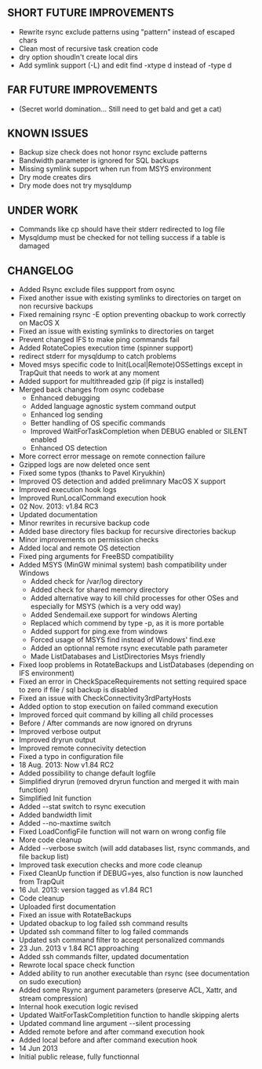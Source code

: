 SHORT FUTURE IMPROVEMENTS
-------------------------

- Rewrite rsync exclude patterns using \"pattern\" instead of escaped chars
- Clean most of recursive task creation code
- dry option shoudln't create local dirs
- Add symlink support (-L) and edit find -xtype d instead of -type d

FAR FUTURE IMPROVEMENTS
-----------------------

- (Secret world domination... Still need to get bald and get a cat)

KNOWN ISSUES
------------

- Backup size check does not honor rsync exclude patterns
- Bandwidth parameter is ignored for SQL backups
- Missing symlink support when run from MSYS environment
- Dry mode creates dirs
- Dry mode does not try mysqldump

UNDER WORK
----------

- Commands like cp should have their stderr redirected to log file
- Mysqldump must be checked for not telling success if a table is damaged


CHANGELOG
---------

- Added Rsync exclude files suppport from osync
- Fixed another issue with existing symlinks to directories on target on non recursive backups
- Fixed remaining rsync -E option preventing obackup to work correctly on MacOS X
- Fixed an issue with existing symlinks to directories on target
- Prevent changed IFS to make ping commands fail
- Added RotateCopies execution time (spinner support)
- redirect stderr for mysqldump to catch problems
- Moved msys specific code to Init(Local|Remote)OSSettings except in TrapQuit that needs to work at any moment
- Added support for multithreaded gzip (if pigz is installed)
- Merged back changes from osync codebase
	- Enhanced debugging
	- Added language agnostic system command output
	- Enhanced log sending
	- Better handling of OS specific commands
	- Improved WaitForTaskCompletion when DEBUG enabled or SILENT enabled
	- Enhanced OS detection
- More correct error message on remote connection failure
- Gzipped logs are now deleted once sent
- Fixed some typos (thanks to Pavel Kiryukhin)
- Improved OS detection and added prelimnary MacOS X support
- Improved execution hook logs
- Improved RunLocalCommand execution hook
- 02 Nov. 2013: v1.84 RC3
- Updated documentation
- Minor rewrites in recursive backup code
- Added base directory files backup for recursive directories backup
- Minor improvements on permission checks
- Added local and remote OS detection
- Fixed ping arguments for FreeBSD compatibility
- Added MSYS (MinGW minimal system) bash compatibility under Windows
	- Added check for /var/log directory
	- Added check for shared memory directory
	- Added alternative way to kill child processes for other OSes and especially for MSYS (which is a very odd way)
	- Added Sendemail.exe support for windows Alerting
	- Replaced which commend by type -p, as it is more portable
	- Added support for ping.exe from windows
	- Forced usage of MSYS find instead of Windows' find.exe
	- Added an optionnal remote rsync executable path parameter
	- Made ListDatabases and ListDirectories Msys friendly
- Fixed loop problems in RotateBackups and ListDatabases (depending on IFS environment)
- Fixed an error in CheckSpaceRequirements not setting required space to zero if file / sql backup is disabled
- Fixed an issue with CheckConnectivity3rdPartyHosts
- Added option to stop execution on failed command execution
- Improved forced quit command by killing all child processes
- Before / After commands are now ignored on dryruns
- Improved verbose output
- Improved dryrun output
- Improved remote connecivity detection 
- Fixed a typo in configuration file
- 18 Aug. 2013: Now v1.84 RC2
- Added possibility to change default logfile
- Simplified dryrun (removed dryrun function and merged it with main function)
- Simplified Init function
- Added --stat switch to rsync execution
- Added bandwidth limit
- Added --no-maxtime switch
- Fixed LoadConfigFile function will not warn on wrong config file
- More code cleanup
- Added --verbose switch (will add databases list,  rsync commands, and file backup list)
- Improved task execution checks and more code cleanup
- Fixed CleanUp function if DEBUG=yes, also function is now launched from TrapQuit
- 16 Jul. 2013: version tagged as v1.84 RC1
- Code cleanup
- Uploaded first documentation
- Fixed an issue with RotateBackups
- Updated obackup to log failed ssh command results
- Updated ssh command filter to log failed commands
- Updated ssh command filter to accept personalized commands
- 23 Jun. 2013 v 1.84 RC1 approaching
- Added ssh commands filter, updated documentation
- Rewrote local space check function
- Added ability to run another executable than rsync (see documentation on sudo execution)
- Added some Rsync argument parameters (preserve ACL, Xattr, and stream compression)
- Internal hook execution logic revised
- Updated WaitForTaskCompletition function to handle skipping alerts
- Updated command line argument --silent processing
- Added remote before and after command execution hook
- Added local before and after command execution hook
- 14 Jun 2013
- Initial public release, fully functionnal
